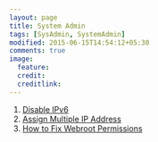 ```yaml
---
layout: page
title: System Admin
tags: [SysAdmin, SystemAdmin]
modified: 2015-06-15T14:54:12+05:30
comments: true
image:
  feature:
  credit:
  creditlink:
---
```


1. <a href="/sysadmin/disable-ipv6/"> Disable IPv6 </a>
1. <a href="/sysadmin/assign-multiple-ip-address/"> Assign Multiple IP Address </a>
1. <a href="/sysadmin/how-to-fix-webroot-permissions/"> How to Fix Webroot Permissions </a>
